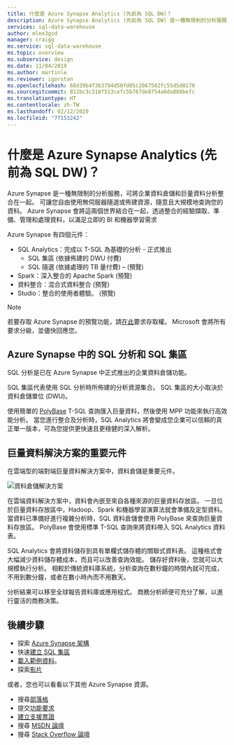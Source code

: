 ```yaml
---
title: 什麼是 Azure Synapse Analytics (先前為 SQL DW)？
description: Azure Synapse Analytics (先前為 SQL DW) 是一種無限制的分析服務，可將企業資料倉儲和巨量資料分析整合在一起。
services: sql-data-warehouse
author: mlee3gsd
manager: craigg
ms.service: sql-data-warehouse
ms.topic: overview
ms.subservice: design
ms.date: 11/04/2019
ms.author: martinle
ms.reviewer: igorstan
ms.openlocfilehash: 68d39b4f363794d50fd05c2067502fc55d5d0170
ms.sourcegitcommit: 812bc3c318f513cefc5b767de8754a6da888befc
ms.translationtype: HT
ms.contentlocale: zh-TW
ms.lasthandoff: 02/12/2020
ms.locfileid: "77153242"
---
```

# <a name="what-is-azure-synapse-analytics-formerly-sql-dw"></a>什麼是 Azure Synapse Analytics (先前為 SQL DW)？

Azure Synapse 是一種無限制的分析服務，可將企業資料倉儲和巨量資料分析整合在一起。 可讓您自由使用無伺服器隨選或佈建資源，隨意且大規模地查詢您的資料。 Azure Synapse 會將這兩個世界結合在一起，透過整合的經驗擷取、準備、管理和處理資料，以滿足立即的 BI 和機器學習需求

Azure Synapse 有四個元件：
- SQL Analytics：完成以 T-SQL 為基礎的分析 - 正式推出
    - SQL 集區 (依據佈建的 DWU 付費) 
    - SQL 隨選 (依據處理的 TB 量付費) – (預覽)
- Spark：深入整合的 Apache Spark (預覽) 
- 資料整合：混合式資料整合 (預覽)
- Studio：整合的使用者體驗。  (預覽)

> [!NOTE]
> 若要存取 Azure Synapse 的預覽功能，請[在此](https://aka.ms/synapsepreview)要求存取權。 Microsoft 會將所有要求分級，並儘快回應您。

## <a name="sql-analytics-and-sql-pool-in-azure-synapse"></a>Azure Synapse 中的 SQL 分析和 SQL 集區

SQL 分析是已在 Azure Synapse 中正式推出的企業資料倉儲功能。 

SQL 集區代表使用 SQL 分析時所佈建的分析資源集合。 SQL 集區的大小取決於資料倉儲單位 (DWU)。

使用簡單的 [PolyBase](/sql/relational-databases/polybase/polybase-guide?view=sql-server-2017&viewFallbackFrom=azure-sqldw-latest) T-SQL 查詢匯入巨量資料，然後使用 MPP 功能來執行高效能分析。 當您進行整合及分析時，SQL Analytics 將會變成您企業可以信賴的真正單一版本，可為您提供更快速且更穩健的深入解析。  

## <a name="key-component-of-a-big-data-solution"></a>巨量資料解決方案的重要元件

在雲端型的端對端巨量資料解決方案中，資料倉儲是重要元件。

![資料倉儲解決方案](media/sql-data-warehouse-overview-what-is/data-warehouse-solution.png) 

在雲端資料解決方案中，資料會內嵌至來自各種來源的巨量資料存放區。 一旦位於巨量資料存放區中，Hadoop、Spark 和機器學習演算法就會準備及定型資料。 當資料已準備好進行複雜分析時，SQL 資料倉儲會使用 PolyBase 來查詢巨量資料存放區。 PolyBase 會使用標準 T-SQL 查詢來將資料帶入 SQL Analytics 資料表。
 
SQL Analytics 會將資料儲存到具有單欄式儲存體的關聯式資料表。 這種格式會大幅減少資料儲存體成本，而且可以改善查詢效能。 儲存好資料後，您就可以大規模執行分析。 相較於傳統資料庫系統，分析查詢在數秒鐘的時間內就可完成，不用到數分鐘，或者在數小時內而不用數天。 

分析結果可以移至全球報告資料庫或應用程式。 商務分析師便可充分了解，以進行靈活的商務決策。

## <a name="next-steps"></a>後續步驟

- 探索 [Azure Synapse 架構](massively-parallel-processing-mpp-architecture.md)
- 快速[建立 SQL 集區](create-data-warehouse-portal.md)
- [載入範例資料](sql-data-warehouse-load-sample-databases.md)。
- 探索[影片](https://azure.microsoft.com/documentation/videos/index/?services=sql-data-warehouse)

或者，您也可以看看以下其他 Azure Synapse 資源。  
* 搜尋[部落格](https://azure.microsoft.com/blog/tag/azure-sql-data-warehouse/)
* 提交[功能要求](https://feedback.azure.com/forums/307516-sql-data-warehouse)
* [建立支援票證](sql-data-warehouse-get-started-create-support-ticket.md)
* 搜尋 [MSDN 論壇](https://social.msdn.microsoft.com/Forums/azure/home?forum=AzureSQLDataWarehouse)
* 搜尋 [Stack Overflow 論壇](https://stackoverflow.com/questions/tagged/azure-sqldw)
